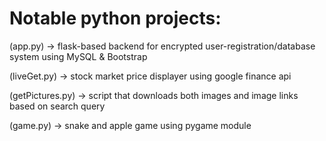 # Notable python projects:

(app.py) -> flask-based backend for encrypted user-registration/database system using MySQL & Bootstrap

(liveGet.py) -> stock market price displayer using google finance api

(getPictures.py) -> script that downloads both images and image links based on search query

(game.py) -> snake and apple game using pygame module
